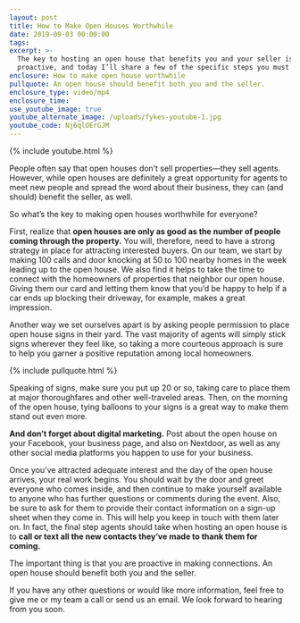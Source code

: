 ```yaml
---
layout: post
title: How to Make Open Houses Worthwhile
date: 2019-09-03 00:00:00
tags:
excerpt: >-
  The key to hosting an open house that benefits you and your seller is to be
  proactive, and today I’ll share a few of the specific steps you must take.
enclosure: How to make open house worthwhile
pullquote: An open house should benefit both you and the seller.
enclosure_type: video/mp4
enclosure_time:
use_youtube_image: true
youtube_alternate_image: /uploads/fykes-youtube-1.jpg
youtube_code: Nj6qlOErGJM
---
```


{% include youtube.html %}

People often say that open houses don’t sell properties—they sell agents. However, while open houses are definitely a great opportunity for agents to meet new people and spread the word about their business, they can (and should) benefit the seller, as well.&nbsp;

So what’s the key to making open houses worthwhile for everyone?&nbsp;

First, realize that **open houses are only as good as the number of people coming through the property.** You will, therefore, need to have a strong strategy in place for attracting interested buyers. On our team, we start by making 100 calls and door knocking at 50 to 100 nearby homes in the week leading up to the open house. We also find it helps to take the time to connect with the homeowners of properties that neighbor our open house. Giving them our card and letting them know that you’d be happy to help if a car ends up blocking their driveway, for example, makes a great impression.&nbsp;

Another way we set ourselves apart is by asking people permission to place open house signs in their yard. The vast majority of agents will simply stick signs wherever they feel like, so taking a more courteous approach is sure to help you garner a positive reputation among local homeowners.

{% include pullquote.html %}

Speaking of signs, make sure you put up 20 or so, taking care to place them at major thoroughfares and other well-traveled areas. Then, on the morning of the open house, tying balloons to your signs is a great way to make them stand out even more.&nbsp;

**And don’t forget about digital marketing.** Post about the open house on your Facebook, your business page, and also on Nextdoor, as well as any other social media platforms you happen to use for your business.&nbsp;

Once you’ve attracted adequate interest and the day of the open house arrives, your real work begins. You should wait by the door and greet everyone who comes inside, and then continue to make yourself available to anyone who has further questions or comments during the event. Also, be sure to ask for them to provide their contact information on a sign-up sheet when they come in. This will help you keep in touch with them later on. In fact, the final step agents should take when hosting an open house is to **call or text all the new contacts they’ve made to thank them for coming.**&nbsp;

The important thing is that you are proactive in making connections. An open house should benefit both you and the seller.&nbsp;

If you have any other questions or would like more information, feel free to give me or my team a call or send us an email. We look forward to hearing from you soon.<br>&nbsp;